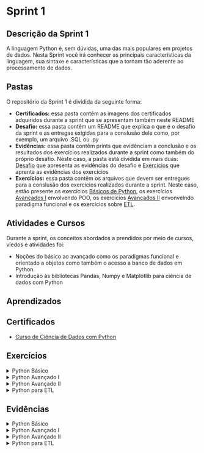 # Sprint 1

## Descrição da Sprint 1

A linguagem Python é, sem dúvidas, uma das mais populares em projetos de dados. Nesta Sprint você irá conhecer as principais características da linguagem, sua sintaxe e características que a tornam tão aderente ao processamento de dados.

## Pastas

O repositório da Sprint 1 é dividida da seguinte forma:
- **Certificados:** essa pasta contêm as imagens dos certificados adquiridos durante a sprint que se apresentam também neste README
- **Desafio:** essa pasta contêm um README que explica o que é o desafio da sprint e as entregas exigidas para a conslusão dele como, por exemplo, um arquivo .SQL ou .py
- **Evidências:** essa pasta contêm prints que evidênciam a conclusão e os resultados dos exercícios realizados durante a sprint como também do próprio desafio. Neste caso, a pasta está dividida em mais duas: [Desafio](/Sprint_2/Evidencias/Desafio/) que apresenta as evidências do desafio e [Exercicios](/Sprint_2/Evidencias/Exercicios/) que aprenta as evidências dos exercícios 
- **Exercícios:** essa pasta contêm os arquivos que devem ser entregues para a conslusão dos exercícios realizados durante a sprint. Neste caso, estão presente os exercícios [Básicos de Python](/Sprint_2/Exercicios/Parte1/), os exercícios [Avançados I](/Sprint_2/Exercicios/Parte2/) envolvendo POO, os exercícios [Avançados II](/Sprint_2/Exercicios/Parte3/) envonvelndo paradigma funcional e os exercícios sobre [ETL](/Sprint_2/Exercicios/Parte4/).

## Atividades e Cursos

Durante a sprint, os conceitos abordados a prendidos por meio de cursos, víedos e atividades foi:
- Noções do básico ao avançado como os paradigmas funcional e orientado a objetos como também o acesso a banco de dados em Python.
- Introdução às bibliotecas Pandas, Numpy e Matplotlib para ciência de dados com Python

## Aprendizados


## Certificados

- [Curso de Ciência de Dados com Python](/Sprint_2/Certificados/UC-9dce4929-4d99-40f5-8950-5749bfb72f04.jpg)

## Exercícios
<details>
<summary>Python Básico</summary>

- [**Exercicio 1**](/Sprint_2/Exercicios/Parte1/ex1.py)
- [**Exercicio 2**](/Sprint_2/Exercicios/Parte1/ex2.py)
- [**Exercicio 3**](/Sprint_2/Exercicios/Parte1/ex3.py)
- [**Exercicio 4**](/Sprint_2/Exercicios/Parte1/ex4.py)
- [**Exercicio 5**](/Sprint_2/Exercicios/Parte1/ex5.py)
- [**Exercicio 6**](/Sprint_2/Exercicios/Parte1/ex6.py)
- [**Exercicio 7**](/Sprint_2/Exercicios/Parte1/ex7.py)
- [**Exercicio 8**](/Sprint_2/Exercicios/Parte1/ex8.py)
- [**Exercicio 9**](/Sprint_2/Exercicios/Parte1/ex9.py)
- [**Exercicio 10**](/Sprint_2/Exercicios/Parte1/ex10.py)
- [**Exercicio 11**](/Sprint_2/Exercicios/Parte1/ex11.py)
- [**Exercicio 12**](/Sprint_2/Exercicios/Parte1/ex12.py)
- [**Exercicio 13**](/Sprint_2/Exercicios/Parte1/ex13.py)
- [**Exercicio 14**](/Sprint_2/Exercicios/Parte1/ex14.py)

</details>

<details>
<summary>Python Avançado I</summary>

- [**Exercicio 15**](/Sprint_2/Exercicios/Parte2/ex15.py)
- [**Exercicio 16**](/Sprint_2/Exercicios/Parte2/ex16.py)
- [**Exercicio 17**](/Sprint_2/Exercicios/Parte2/ex17.py)
- [**Exercicio 18**](/Sprint_2/Exercicios/Parte2/ex17.py)
- [**Exercicio 19**](/Sprint_2/Exercicios/Parte2/ex19.py)

</details>

<details>
<summary>Python Avançado II</summary>

- [**Exercicio 20**](/Sprint_2/Exercicios/Parte3/ex20.py)
- [**Exercicio 21**](/Sprint_2/Exercicios/Parte3/ex21.py)
- [**Exercicio 22**](/Sprint_2/Exercicios/Parte3/ex22.py)
- [**Exercicio 23**](/Sprint_2/Exercicios/Parte3/ex23.py)
- [**Exercicio 24**](/Sprint_2/Exercicios/Parte3/ex24.py)
- [**Exercicio 25**](/Sprint_2/Exercicios/Parte3/ex25.py)
- [**Exercicio 26**](/Sprint_2/Exercicios/Parte3/ex26.py)

</details>

<details>
<summary>Python para ETL</summary>

- [**ETL**](/Sprint_2/Exercicios/Parte4/etl.ipynb)

</details>

## Evidências

<details>
<summary>Python Básico</summary>

- **Evidência do Exercício 1:**

![Evidência do Exercício 1](/Sprint_2/Evidencias/Exercicios/exercicio_1.png)

- **Evidência do Exercício 2:**

![Evidência do Exercício 2](/Sprint_2/Evidencias/Exercicios/exercicio_2.png)

- **Evidência do Exercício 3:**

![Evidência do Exercício 3](/Sprint_2/Evidencias/Exercicios/exercicio_3.png)

- **Evidência do Exercício 4:**

![Evidência do Exercício 4](/Sprint_2/Evidencias/Exercicios/exercicio_4.png)

- **Evidência do Exercício 5:**

![Evidência do Exercício 5](/Sprint_2/Evidencias/Exercicios/exercicio_5.png)

- **Evidência do Exercício 6:**

![Evidência do Exercício 6](/Sprint_2/Evidencias/Exercicios/exercicio_6.png)

- **Evidência do Exercício 7:**

![Evidência do Exercício 7](/Sprint_2/Evidencias/Exercicios/exercicio_7.png)

- **Evidência do Exercício 8:**

![Evidência do Exercício 8](/Sprint_2/Evidencias/Exercicios/exercicio_8.png)

- **Evidência do Exercício 9:**

![Evidência do Exercício 9](/Sprint_2/Evidencias/Exercicios/exercicio_9.png)

- **Evidência do Exercício 10:**

![Evidência do Exercício 10](/Sprint_2/Evidencias/Exercicios/exercicio_10.png)

- **Evidência do Exercício 11:**

![Evidência do Exercício 11](/Sprint_2/Evidencias/Exercicios/exercicio_11.png)

- **Evidência do Exercício 12:**

![Evidência do Exercício 12](/Sprint_2/Evidencias/Exercicios/exercicio_12.png)

- **Evidência do Exercício 13:**

![Evidência do Exercício 13](/Sprint_2/Evidencias/Exercicios/exercicio_13.png)

- **Evidência do Exercício 14:**

![Evidência do Exercício 14](/Sprint_2/Evidencias/Exercicios/exercicio_14.png)

</details>

<details>
<summary>Python Avançado I</summary>

- **Evidência do Exercício 15:**

![Evidência do Exercício 15](/Sprint_2/Evidencias/Exercicios/exercicio_15.png)

- **Evidência do Exercício 16:**

![Evidência do Exercício 16](/Sprint_2/Evidencias/Exercicios/exercicio_16.png)

- **Evidência do Exercício 17:**

![Evidência do Exercício 17](/Sprint_2/Evidencias/Exercicios/exercicio_17.png)

- **Evidência do Exercício 18:**

![Evidência do Exercício 18](/Sprint_2/Evidencias/Exercicios/exercicio_18.png)

- **Evidência do Exercício 19:**

![Evidência do Exercício 19](/Sprint_2/Evidencias/Exercicios/exercicio_19.png)

</details>

<details>
<summary>Python Avançado II</summary>

- **Evidência do Exercício 20:**

![Evidência do Exercício 15](/Sprint_2/Evidencias/Exercicios/exercicio_20.png)

- **Evidência do Exercício 21:**

![Evidência do Exercício 15](/Sprint_2/Evidencias/Exercicios/exercicio_21.png)

- **Evidência do Exercício 22:**

![Evidência do Exercício 15](/Sprint_2/Evidencias/Exercicios/exercicio_22.png)

- **Evidência do Exercício 23:**

![Evidência do Exercício 15](/Sprint_2/Evidencias/Exercicios/exercicio_23.png)

- **Evidência do Exercício 24:**

![Evidência do Exercício 15](/Sprint_2/Evidencias/Exercicios/exercicio_24.png)

- **Evidência do Exercício 25:**

![Evidência do Exercício 15](/Sprint_2/Evidencias/Exercicios/exercicio_25.png)

- **Evidência do Exercício 26:**

![Evidência do Exercício 15](/Sprint_2/Evidencias/Exercicios/exercicio_26.png)

</details>

<details>
<summary>Python para ETL</summary>

- [**Etapa 1**](/Sprint_2/Exercicios/Parte4/etapa_1.txt)

- [**Etapa 2**](/Sprint_2/Exercicios/Parte4/etapa_2.txt)

- [**Etapa 3**](/Sprint_2/Exercicios/Parte4/etapa_3.txt)

- [**Etapa 4**](/Sprint_2/Exercicios/Parte4/etapa_4.txt)

- [**Etapa 5**](/Sprint_2/Exercicios/Parte4/etapa_5.txt)

</details>
